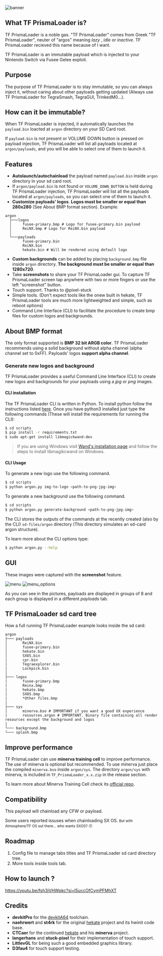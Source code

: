 
<img src="img/splash.bmp" alt="banner">

## What TF PrismaLoader is?

TF PrismaLoader is a noble gas.
"TF PrismaLoader" comes from Greek "TF PrismaLoader", neuter of "argos" meaning *lazy* , *idle* or *inactive*.
TF PrismaLoader recieved this name because of I want.

TF PrismaLoader is an immutable payload which is injected to your Nintendo Switch via Fusee Gelee exploit.

## Purpose 

The purpose of TF PrismaLoader is to stay immutable, so you can always inject it, without caring about other payloads getting updated (Always use TF PrismaLoader for TegraSmash, TegraGUI, TrinkedM0...).

## How can it be immutable?

When TF PrismaLoader is injected, it automatically launches the `payload.bin` loacted at `argon` directory on your SD Card root. 

If `payload.bin` is not present or VOLUME DOWN button is pressed on payload injection, TF PrismaLoader will list all payloads located at `argon/payloads`, and you will be able to select one of them to launch it.

## Features

- **Autolaunch/autochainload** the payload named `payload.bin` inside `argon` directory in your sd card root.
- If `argon/payload.bin` is not found or `VOLUME_DOWN_BUTTON` is held during TF PrismaLoader injection, TF PrismaLoader will list all the payloads located at `argon/payloads`, so you can select one of them to launch it.
- **Customize payloads' logos**. **Logos must be smaller or equal than 280x280** (See About BMP format section). Example:

```
argon
  ├───logos
  │     fusee-primary.bmp # Logo for fusee-primary.bin payload
  │     ReiNX.bmp # Logo for ReiNX.bin payload
  │
  └───payloads
        fusee-primary.bin
        ReiNX.bin         
        hekate.bin # Will be rendered using default logo
```

- **Custom backgrounds** can be added by placing `background.bmp` file inside `argon` directory. **The background must be smaller or equal than 1280x720**.
- Take **screenshots** to share your TF PrismaLoader gui. To capture TF PrismaLoader screen tap anywhere with two or more fingers or use the left "screenshot" button.
- Touch support. Thanks to @pixel-stuck
- Simple tools. (Don't expect tools like the onew built in hekate, TF PrismaLoader tools are much more lightweighted and simple, such as reboot options)
- Command Line Interface (CLI) to facilitate the procedure to create bmp files for custom logos and backgrounds.

## About BMP format

The only format supported is **BMP 32 bit ARGB color**.
TF PrismaLoader recommends using a solid background without alpha channel (alpha channel set to 0xFF). Payloads' logos **support alpha channel**.

### Generate new logos and background

TF PrismaLoader provides a useful Command Line Interface (CLI) to create new logos and backgrounds for your payloads using a *jpg* or *png* images.

#### CLI installation

The TF PrismaLoader CLI is written in Python. To install python follow the instructions listed [here](https://realpython.com/installing-python/). Once you have python3 installed just type the following commands (These will install the requirements for running the CLI):

```bash
$ cd scripts
$ pip install -r requirements.txt
$ sudo apt-get install libmagickwand-dev
```

> If you are using Windows visit [Wand's installation page](http://docs.wand-py.org/en/0.4.1/guide/install.html) and follow the steps to install libmagikcwand on Windows.

#### CLI Usage

To generate a new logo use the following command.

```bash
$ cd scripts
$ python argon.py img-to-logo <path-to-png-jpg-img>
```

To generate a new background use the following command.

```bash
$ cd scripts
$ python argon.py generate-background <path-to-png-jpg-img>
```

The CLI stores the outputs of the commands at the recently created (also by the CLI) `sd-files/argon` directory (This directory simulates an sd-card argon structure).

To learn more about the CLI options type:

```bash
$ python argon.py --help
```

## GUI

These images were captured with the **screenshot** feature.

<img src="img/scr20240311_170620.bmp" alt="menu">

<img src="img/scr20240311_170629.bmp" alt="menu_options">

As you can see in the pictures, payloads are displayed in groups of 8 and each group is displayed in a different *payloads* tab.

## TF PrismaLoader sd card tree

How a full running TF PrismaLoader example looks inside the sd card:

```
argon
├─── payloads
│       ReiNX.bin
│       fusee-primary.bin
│       hekate.bin
│       SXOS.bin
|       cpr.bin
|       Tegraexplorer.bin
|       Lockpick.bin
│
├─── logos
|       fusee-primary.bmp
|       Reinx.bmp
|       hekate.bmp
|       SXOS.bmp
|       *Other files.bmp
|
├─── sys
|       minerva.bso # IMPORTANT if you want a good UX experience
|       resources.argon # IMPORTANT. Binary file containing all render resources except the background and logos
|
└─── background.bmp
└─── splash.bmp
```

## Improve performance

TF PrismaLoader can use **minerva training cell** to improve performance.
The use of minerva is optional but recommended. To use minerva just place the compiled `minerva.bso` inside `argon/sys`. The directory `argon/sys` with minerva, is included in `TF_PrismaLoader_x.x.zip` in the release section.

To learn more about Minerva Training Cell check its [official repo](https://github.com/CTCaer/minerva_tc).

## Compatibility

This payload will chainload any CFW or payload. 

Some users reported issuses when chainloading SX OS. <small>But with Atmosphere/TF OS out there... who wants SXOS?</small> 🙄

## Roadmap

1. Config file to manage tabs titles and TF PrismaLoader sd card directory tree.
2. More tools inside tools tab.

## How to launch ?
https://youtu.be/fsh3jVHWpkc?si=I5uccOfCymPFMhXT

## Credits

* __devkitPro__ for the [devkitA64](https://devkitpro.org/) toolchain.
* __naehrwert__ and __st4rk__ for the original [hekate](https://github.com/nwert/hekate) project and its hwinit code base.
* __CTCaer__ for the continued [hekate](https://github.com/CTCaer/hekate) and his **minerva** project.
* __langerhans__ and  __stuck-pixel__ for their implementation of touch support.
* __LittlevGL__ for being such a good embedded graphics library.
* __D3fau4__ for touch support testing.
